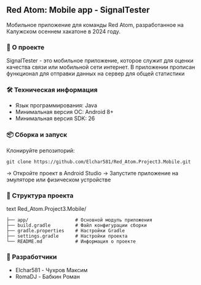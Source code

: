 ## Red Atom: Mobile app - SignalTester
Мобильное приложение для команды Red Atom, разработанное на Калужском осеннем хакатоне в 2024 году.

### 📱 О проекте
SignalTester - это мобильное приложение, которое служит для оценки качества связи или мобильной сети интернет. В приложении прописан функционал для отправки данных на сервер для общей статистики

### 🛠 Техническая информация
*    Язык программирования: Java
*    Минимальная версия ОС: Android 8+
*    Минимальная версия SDK: 26

### 📦 Сборка и запуск
Клонируйте репозиторий:
   
    git clone https://github.com/Elchar581/Red_Atom.Project3.Mobile.git
   
-> Откройте проект в Android Studio
-> Запустите приложение на эмуляторе или физическом устройстве

### 📁 Структура проекта
text
Red_Atom.Project3.Mobile/

    ├── app/                 # Основной модуль приложения
    ├── build.gradle         # Файл конфигурации сборки
    ├── gradle.properties    # Настройки Gradle
    ├── settings.gradle      # Настройки проекта
    └── README.md            # Информация о проекте

### 👥 Разработчики
*    Elchar581 - Чухров Максим
*    RomaDJ - Бабкин Роман
